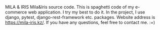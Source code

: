 MILA & IRIS
Mila&Iris source code. 
This is spaghetti code of my e-commerce web application. I try my best to do it.
In the project, I use django, pytest, django-rest-framework etc. packages.
Website address is https://mila-iris.kz/.
If you have any questions, feel free to contact me. :=)
